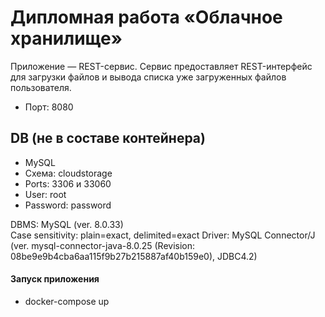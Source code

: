 # Дипломная работа «Облачное хранилище»

Приложение — REST-сервис. Сервис предоставляет REST-интерфейс
для загрузки файлов и вывода списка уже загруженных файлов пользователя.

- Порт: 8080

## DB (не в составе контейнера)
- MySQL
- Схема: cloudstorage
- Ports: 3306 и 33060
- User: root
- Password: password

DBMS: MySQL (ver. 8.0.33)  
Case sensitivity: plain=exact, delimited=exact 
Driver: MySQL Connector/J (ver. mysql-connector-java-8.0.25 (Revision: 08be9e9b4cba6aa115f9b27b215887af40b159e0), JDBC4.2)


#### Запуск приложения
- docker-compose up

